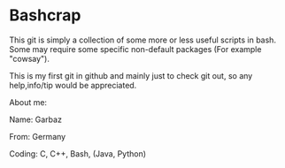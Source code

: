 # Bashcrap
This git is simply a collection of some more or less useful scripts in bash. Some may require some specific non-default packages (For example "cowsay").

This is my first git in github and mainly just to check git out, so any help,info/tip would be appreciated.



About me:

Name:	Garbaz

From:	Germany

Coding:	C, C++, Bash, (Java, Python)
